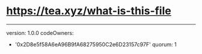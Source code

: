 # https://tea.xyz/what-is-this-file
---
version: 1.0.0
codeOwners:
  - '0x2D8e5f58A6eA96B9fA68275950C2e6D23157c97F'
quorum: 1
